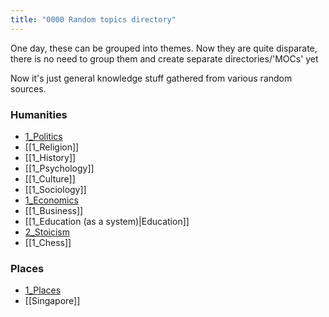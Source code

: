 ```yaml
---
title: "0000 Random topics directory"
---
```

One day, these can be grouped into themes. Now they are quite disparate, there is no need to group them and create separate directories/'MOCs' yet

Now it's just general knowledge stuff gathered from various random sources.

### Humanities
- [1_Politics](notes/1_Politics.md)
- [[1_Religion]]
- [[1_History]]
- [[1_Psychology]]
- [[1_Culture]]
- [[1_Sociology]]
- [1_Economics](notes/1_Economics.md)
- [[1_Business]]
- [[1_Education (as a system)|Education]]
- [2_Stoicism](notes/2_Stoicism.md)
- [[1_Chess]]

### Places
- [1_Places](notes/1_Places.md)
- [[Singapore]]